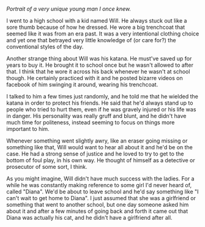 *Portrait of a very unique young man I once knew.*

I went to a high school with a kid named Will. He always stuck out like a sore thumb because of how he dressed. He wore a big trenchcoat that seemed like it was from an era past. It was a very intentional clothing choice and yet one that betrayed very little knowledge of (or care for?) the conventional styles of the day.

Another strange thing about Will was his katana. He must've saved up for years to buy it. He brought it to school once but he wasn't allowed to after that. I think that he wore it across his back whenever he wasn't at school though. He certainly practiced with it and he posted bizarre videos on facebook of him swinging it around, wearing his trenchcoat.

I talked to him a few times just randomly, and he told me that he wielded the katana in order to protect his friends. He said that he'd always stand up to people who tried to hurt them, even if he was gravely injured or his life was in danger. His personality was really gruff and blunt, and he didn't have much time for politeness, instead seeming to focus on things more important to him.

Whenever something went slightly awry, like an eraser going missing or something like that, Will would want to hear all about it and he'd be on the case. He had a strong sense of justice and he loved to try to get to the bottom of foul play, in his own way. He thought of himself as a detective or prosecutor of some sort, I think.

As you might imagine, Will didn't have much success with the ladies. For a while he was constantly making reference to some girl I'd never heard of, called "Diana". We'd be about to leave school and he'd say something like "I can't wait to get home to Diana". I just assumed that she was a girlfriend or something that went to another school, but one day someone asked him about it and after a few minutes of going back and forth it came out that Diana was actually his cat, and he didn't have a girlfriend after all.
